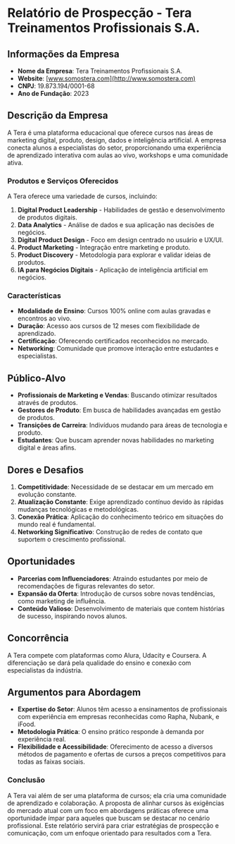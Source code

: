 # Relatório de Prospecção - Tera Treinamentos Profissionais S.A.

## Informações da Empresa
- **Nome da Empresa**: Tera Treinamentos Profissionais S.A.
- **Website**: [www.somostera.com](http://www.somostera.com)
- **CNPJ**: 19.873.194/0001-68
- **Ano de Fundação**: 2023

## Descrição da Empresa
A Tera é uma plataforma educacional que oferece cursos nas áreas de marketing digital, produto, design, dados e inteligência artificial. A empresa conecta alunos a especialistas do setor, proporcionando uma experiência de aprendizado interativa com aulas ao vivo, workshops e uma comunidade ativa.

### Produtos e Serviços Oferecidos
A Tera oferece uma variedade de cursos, incluindo:
1. **Digital Product Leadership** - Habilidades de gestão e desenvolvimento de produtos digitais.
2. **Data Analytics** - Análise de dados e sua aplicação nas decisões de negócios.
3. **Digital Product Design** - Foco em design centrado no usuário e UX/UI.
4. **Product Marketing** - Integração entre marketing e produto.
5. **Product Discovery** - Metodologia para explorar e validar ideias de produtos.
6. **IA para Negócios Digitais** - Aplicação de inteligência artificial em negócios.

### Características
- **Modalidade de Ensino**: Cursos 100% online com aulas gravadas e encontros ao vivo.
- **Duração**: Acesso aos cursos de 12 meses com flexibilidade de aprendizado.
- **Certificação**: Oferecendo certificados reconhecidos no mercado.
- **Networking**: Comunidade que promove interação entre estudantes e especialistas.

## Público-Alvo
- **Profissionais de Marketing e Vendas**: Buscando otimizar resultados através de produtos.
- **Gestores de Produto**: Em busca de habilidades avançadas em gestão de produtos.
- **Transições de Carreira**: Indivíduos mudando para áreas de tecnologia e produto.
- **Estudantes**: Que buscam aprender novas habilidades no marketing digital e áreas afins.

## Dores e Desafios
1. **Competitividade**: Necessidade de se destacar em um mercado em evolução constante.
2. **Atualização Constante**: Exige aprendizado contínuo devido às rápidas mudanças tecnológicas e metodológicas.
3. **Conexão Prática**: Aplicação do conhecimento teórico em situações do mundo real é fundamental.
4. **Networking Significativo**: Construção de redes de contato que suportem o crescimento profissional.

## Oportunidades
- **Parcerias com Influenciadores**: Atraindo estudantes por meio de recomendações de figuras relevantes do setor.
- **Expansão da Oferta**: Introdução de cursos sobre novas tendências, como marketing de influência.
- **Conteúdo Valioso**: Desenvolvimento de materiais que contem histórias de sucesso, inspirando novos alunos.

## Concorrência
A Tera compete com plataformas como Alura, Udacity e Coursera. A diferenciação se dará pela qualidade do ensino e conexão com especialistas da indústria.

## Argumentos para Abordagem
- **Expertise do Setor**: Alunos têm acesso a ensinamentos de profissionais com experiência em empresas reconhecidas como Rapha, Nubank, e iFood.
- **Metodologia Prática**: O ensino prático responde à demanda por experiência real.
- **Flexibilidade e Acessibilidade**: Oferecimento de acesso a diversos métodos de pagamento e ofertas de cursos a preços competitivos para todas as faixas sociais.

### Conclusão
A Tera vai além de ser uma plataforma de cursos; ela cria uma comunidade de aprendizado e colaboração. A proposta de alinhar cursos às exigências do mercado atual com um foco em abordagens práticas oferece uma oportunidade ímpar para aqueles que buscam se destacar no cenário profissional. Este relatório servirá para criar estratégias de prospecção e comunicação, com um enfoque orientado para resultados com a Tera.